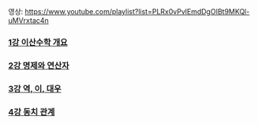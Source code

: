 영상: https://www.youtube.com/playlist?list=PLRx0vPvlEmdDgOIBt9MKQl-uMVrxtac4n

### [1강 이산수학 개요](이산수학-개요.md)

### [2강 명제와 연산자](명제와-연산자.md)
 
### [3강 역, 이, 대우](역,이,대우.md)

### [4강 동치 관계](동치-관계.md)